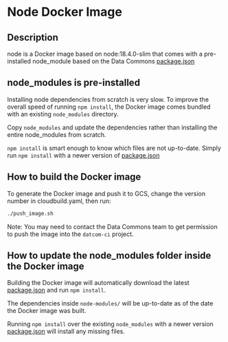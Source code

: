 # Node Docker Image

## Description

node is a Docker image based on node:18.4.0-slim that comes with a pre-installed
node_module based on the Data Commons
[package.json](https://github.com/datacommonsorg/website/blob/master/static/package.json)

## node_modules is pre-installed

Installing node dependencies from scratch is very slow. To improve the overall
speed of running `npm install`, the Docker image comes bundled with an existing
`node_modules` directory.

Copy `node_modules` and update the dependencies rather than installing the
entire node_modules from scratch.

`npm install` is smart enough to know which files are not up-to-date. Simply run
`npm install` with a newer version of
[package.json](https://github.com/datacommonsorg/website/blob/master/static/package.json)

## How to build the Docker image

To generate the Docker image and push it to GCS, change the version number in
cloudbuild.yaml, then run:

```bash
./push_image.sh
```

Note: You may need to contact the Data Commons team to get permission to push
the image into the `datcom-ci` project.

## How to update the node_modules folder inside the Docker image

Building the Docker image will automatically download the latest
[package.json](https://github.com/datacommonsorg/website/blob/master/static/package.json)
and run `npm install`.

The dependencies inside `node-modules/` will be up-to-date as of the date the
Docker image was built.

Running `npm install` over the existing `node_modules` with a newer version
[package.json](https://github.com/datacommonsorg/website/blob/master/static/package.json)
will install any missing files.
